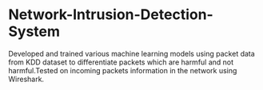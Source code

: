 # Network-Intrusion-Detection-System
Developed and trained various machine learning models using packet data from KDD dataset to differentiate 
packets which are harmful and not harmful.Tested on incoming packets information in the network using Wireshark.
